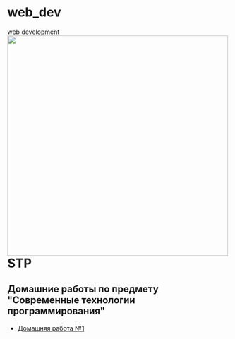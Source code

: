 # web_dev
 web development
<img src=https://i.pinimg.com/originals/2d/9c/0e/2d9c0e29263f8457238de59ab7cef29d.jpg width=500 height=500 align="left"/>

# STP
## Домашние работы по предмету "Современные технологии программирования"

* [Домашняя работа №1]() 
